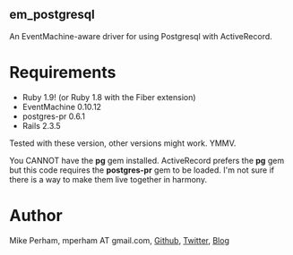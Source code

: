 em_postgresql
---------------

An EventMachine-aware driver for using Postgresql with ActiveRecord.

Requirements
==============

* Ruby 1.9! (or Ruby 1.8 with the Fiber extension)
* EventMachine 0.10.12
* postgres-pr 0.6.1
* Rails 2.3.5

Tested with these version, other versions might work.  YMMV.

You CANNOT have the **pg** gem installed.  ActiveRecord prefers the **pg** gem but this code requires
the **postgres-pr** gem to be loaded.  I'm not sure if there is a way to make them live together in harmony.


Author
=========

Mike Perham, mperham AT gmail.com,
[Github](http://github.com/mperham), 
[Twitter](http://twitter.com/mperham),
[Blog](http://mikeperham.com)

